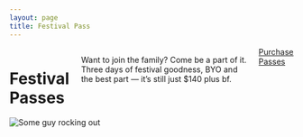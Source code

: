 ```yaml
---
layout: page
title: Festival Pass
---
```


<div class="container divider">
    <div class="separator twelve columns"></div>
</div>

<div class="section first tickets">
  <div class="container">
    <div class="row">
        <div class="seven columns">
        <h1>Festival Passes</h1>
        <p>          
        Want to join the family? Come be a part of it. Three days of festival goodness, BYO and the best part
         — it’s still just $140 plus bf.
        </p>
        <a target="_blank" href="http://events.ticketbooth.com.au/event/IncaRoads" class="button">Purchase Passes</a>
        </div>
        <div class="five columns">
            <img alt="Some guy rocking out" class="u-max-full-width" src="/assets/images/description.jpg">
        </div>
    </div>
  </div>
</div>